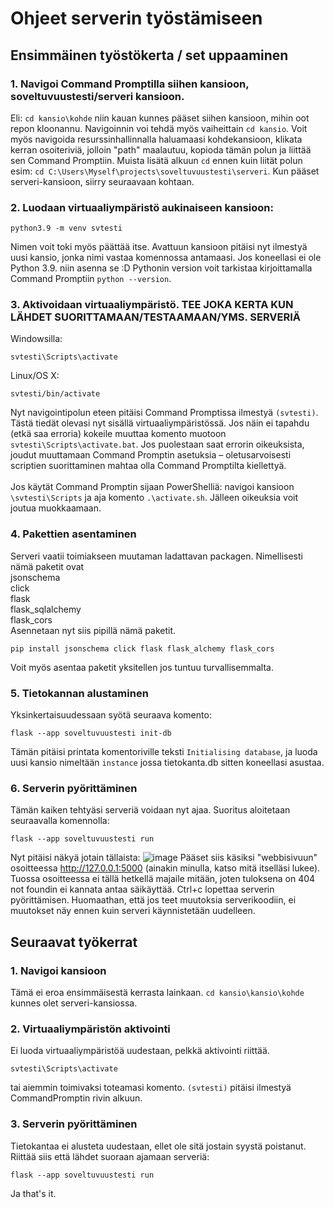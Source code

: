 # Ohjeet serverin työstämiseen
## Ensimmäinen työstökerta / set uppaaminen
### 1. Navigoi Command Promptilla siihen kansioon, soveltuvuustesti/serveri kansioon. 
Eli: `cd kansio\kohde` niin kauan kunnes pääset siihen kansioon, mihin oot repon kloonannu. Navigoinnin voi tehdä myös vaiheittain `cd kansio`. Voit myös navigoida resurssinhallinnalla haluamaasi kohdekansioon, klikata kerran osoiteriviä, jolloin "path" maalautuu, kopioda tämän polun ja liittää sen Command Promptiin. Muista lisätä alkuun `cd` ennen kuin liität polun esim: `cd C:\Users\Myself\projects\soveltuvuustesti\serveri`. Kun pääset serveri-kansioon, siirry seuraavaan kohtaan.
### 2. Luodaan virtuaaliympäristö aukinaiseen kansioon:
```
python3.9 -m venv svtesti
```
Nimen voit toki myös päättää itse. Avattuun kansioon pitäisi nyt ilmestyä uusi kansio, jonka nimi vastaa komennossa antamaasi. Jos koneellasi ei ole Python 3.9. niin asenna se :D Pythonin version voit tarkistaa kirjoittamalla Command Promptiin `python --version`.
### 3. Aktivoidaan virtuaaliympäristö. TEE JOKA KERTA KUN LÄHDET SUORITTAMAAN/TESTAAMAAN/YMS. SERVERIÄ
Windowsilla:
```
svtesti\Scripts\activate
```
Linux/OS X:
```
svtesti/bin/activate
```
Nyt navigointipolun eteen pitäisi Command Promptissa ilmestyä `(svtesti)`. Tästä tiedät olevasi nyt sisällä virtuaaliympäristössä. Jos näin ei tapahdu (etkä saa erroria) kokeile muuttaa komento muotoon `svtesti\Scripts\activate.bat`. Jos puolestaan saat errorin oikeuksista, joudut muuttamaan Command Promptin asetuksia – oletusarvoisesti scriptien suorittaminen mahtaa olla Command Promptilta kiellettyä. 
<br> 
<br> Jos käytät Command Promptin sijaan PowerShelliä: navigoi kansioon `\svtesti\Scripts` ja aja komento `.\activate.sh`. Jälleen oikeuksia voit joutua muokkaamaan.
### 4. Pakettien asentaminen
Serveri vaatii toimiakseen muutaman ladattavan packagen. Nimellisesti nämä paketit ovat <br>
jsonschema <br>
click <br>
flask <br>
flask_sqlalchemy <br>
flask_cors <br>
Asennetaan nyt siis pipillä nämä paketit. 
```
pip install jsonschema click flask flask_alchemy flask_cors
```
Voit myös asentaa paketit yksitellen jos tuntuu turvallisemmalta.
### 5. Tietokannan alustaminen
Yksinkertaisuudessaan syötä seuraava komento:
```
flask --app soveltuvuustesti init-db
```
Tämän pitäisi printata komentoriville teksti `Initialising database`, ja luoda uusi kansio nimeltään `instance` jossa tietokanta.db sitten koneellasi asustaa.
### 6. Serverin pyörittäminen
Tämän kaiken tehtyäsi serveriä voidaan nyt ajaa. Suoritus aloitetaan seuraavalla komennolla:
```
flask --app soveltuvuustesti run
```
Nyt pitäisi näkyä jotain tällaista:
![image](https://user-images.githubusercontent.com/94059323/234489210-35f4776b-4976-4d3e-9a1c-1014c01504f6.png)
Pääset siis käsiksi "webbisivuun" osoitteessa http://127.0.0.1:5000 (ainakin minulla, katso mitä itselläsi lukee). Tuossa osoitteessa ei tällä hetkellä majaile mitään, joten tuloksena on 404 not foundin ei kannata antaa säikäyttää. Ctrl+c lopettaa serverin pyörittämisen. Huomaathan, että jos teet muutoksia serverikoodiin, ei muutokset näy ennen kuin serveri käynnistetään uudelleen.

## Seuraavat työkerrat
### 1. Navigoi kansioon
Tämä ei eroa ensimmäisestä kerrasta lainkaan. `cd kansio\kansio\kohde` kunnes olet serveri-kansiossa.
### 2. Virtuaaliympäristön aktivointi
Ei luoda virtuaaliympäristöä uudestaan, pelkkä aktivointi riittää. 
```
svtesti\Scripts\activate
```
tai aiemmin toimivaksi toteamasi komento. `(svtesti)` pitäisi ilmestyä CommandPromptin rivin alkuun.
### 3. Serverin pyörittäminen
Tietokantaa ei alusteta uudestaan, ellet ole sitä jostain syystä poistanut. Riittää siis että lähdet suoraan ajamaan serveriä:
```
flask --app soveltuvuustesti run
```
Ja that's it.



